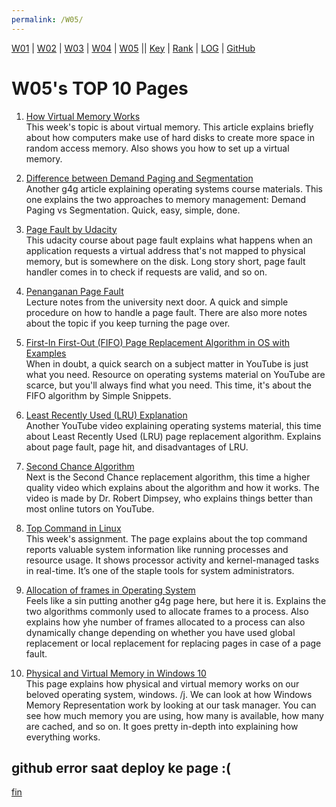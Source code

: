 ```yaml
---
permalink: /W05/
---
```


[W01](https://vandhya.github.io/os211/W01/) | [W02](https://vandhya.github.io/os211/W02/) | [W03](https://vandhya.github.io/os211/W03/) | 
[W04](https://vandhya.github.io/os211/W04/) | [W05](https://vandhya.github.io/os211/W05/) || 
[Key](https://vandhya.github.io/os211/TXT/mypubkey.txt) | [Rank](https://vandhya.github.io/os211/TXT/myrank.txt) | [LOG](https://vandhya.github.io/os211/TXT/mylog.txt) | 
[GitHub](https://github.com/vandhya/os211)

# W05's TOP 10 Pages

1. [How Virtual Memory Works](https://computer.howstuffworks.com/virtual-memory.htm)<br>
This week's topic is about virtual memory. This article explains briefly about how computers make use of hard disks to create
more space in random access memory. Also shows you how to set up a virtual memory.

2. [Difference between Demand Paging and Segmentation](https://www.geeksforgeeks.org/difference-between-demand-paging-and-segmentation/)<br>
Another g4g article explaining operating systems course materials. This one explains the two approaches to memory management: Demand Paging vs
Segmentation. Quick, easy, simple, done.

3. [Page Fault by Udacity](https://www.youtube.com/watch?v=uqQOIahM868)<br>
This udacity course about page fault explains what happens when an application requests a virtual address that's not mapped to physical memory,
but is somewhere on the disk. Long story short, page fault handler comes in to check if requests are valid, and so on.

4. [Penanganan Page Fault](http://ftp.gunadarma.ac.id/linux/docs/v06/Kuliah/SistemOperasi/BUKU/SistemOperasi-4.X-2/ch05s03.html)<br>
Lecture notes from the university next door. A quick and simple procedure on how to handle a page fault. There are also more notes
about the topic if you keep turning the page over.

5. [First-In First-Out (FIFO) Page Replacement Algorithm in OS with Examples](https://www.youtube.com/watch?v=ET43MRKRuYM)<br>
When in doubt, a quick search on a subject matter in YouTube is just what you need. Resource on operating systems material
on YouTube are scarce, but you'll always find what you need. This time, it's about the FIFO algorithm by Simple Snippets.

6. [Least Recently Used (LRU) Explanation](https://www.youtube.com/watch?v=4wVp97-uqr0)<br>
Another YouTube video explaining operating systems material, this time about Least Recently Used (LRU) page replacement algorithm.
Explains about page fault, page hit, and disadvantages of LRU.

7. [Second Chance Algorithm](https://www.youtube.com/watch?v=C26qsPwf-Js)<br>
Next is the Second Chance replacement algorithm, this time a higher quality video which explains about the algorithm and how it works.
The video is made by Dr. Robert Dimpsey, who explains things better than most online tutors on YouTube.

8. [Top Command in Linux](https://linuxhint.com/top_-command-_linux/)<br>
This week's assignment. The page explains about the top command reports valuable system information like running processes and resource usage. 
It shows processor activity and kernel-managed tasks in real-time. It’s one of the staple tools for system administrators.

9. [Allocation of frames in Operating System](https://www.geeksforgeeks.org/operating-system-allocation-frames/)<br>
Feels like a sin putting another g4g page here, but here it is. Explains the two algorithms commonly used to allocate frames to a process.
Also explains how yhe number of frames allocated to a process can also dynamically change depending on whether you have used global 
replacement or local replacement for replacing pages in case of a page fault.

10. [Physical and Virtual Memory in Windows 10](https://answers.microsoft.com/en-us/windows/forum/windows_10-performance/physical-and-virtual-memory-in-windows-10/e36fb5bc-9ac8-49af-951c-e7d39b979938)<br>
This page explains how physical and virtual memory works on our beloved operating system, windows. /j. We can look at how Windows Memory Representation
work by looking at our task manager. You can see how much memory you are using, how many is available,
how many are cached, and so on. It goes pretty in-depth into explaining how everything works.


github error saat deploy ke page :(
----
[fin](https://www.youtube.com/watch?v=06P15dLQTkI)
